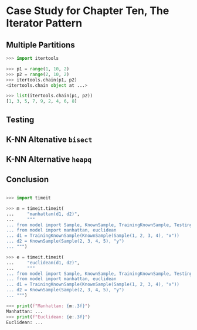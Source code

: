 # Case Study for Chapter Ten, The Iterator Pattern

## Multiple Partitions

```python
>>> import itertools

>>> p1 = range(1, 10, 2)
>>> p2 = range(2, 10, 2)
>>> itertools.chain(p1, p2)
<itertools.chain object at ...>

>>> list(itertools.chain(p1, p2))
[1, 3, 5, 7, 9, 2, 4, 6, 8]

```

## Testing

## K-NN Altenative `bisect`

## K-NN Alternative `heapq`

## Conclusion

```python

>>> import timeit

>>> m = timeit.timeit(
...     "manhattan(d1, d2)",
...     """
... from model import Sample, KnownSample, TrainingKnownSample, TestingKnownSample
... from model import manhattan, euclidean
... d1 = TrainingKnownSample(KnownSample(Sample(1, 2, 3, 4), "x"))
... d2 = KnownSample(Sample(2, 3, 4, 5), "y")
... """)

>>> e = timeit.timeit(
...     "euclidean(d1, d2)",
...     """
... from model import Sample, KnownSample, TrainingKnownSample, TestingKnownSample
... from model import manhattan, euclidean
... d1 = TrainingKnownSample(KnownSample(Sample(1, 2, 3, 4), "x"))
... d2 = KnownSample(Sample(2, 3, 4, 5), "y")
... """)

>>> print(f"Manhattan: {m:.3f}")
Manhattan: ...
>>> print(f"Euclidean: {e:.3f}")
Euclidean: ...

```
